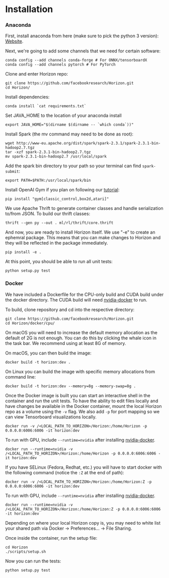 # Installation

### Anaconda

First, install anaconda from here (make sure to pick the python 3 version): [Website](https://www.anaconda.com/).

Next, we're going to add some channels that we need for certain software:

```
conda config --add channels conda-forge # For ONNX/tensorboardX
conda config --add channels pytorch # For PyTorch
```

Clone and enter Horizon repo:
```
git clone https://github.com/facebookresearch/Horizon.git
cd Horizon/
```

Install dependencies:
```
conda install `cat requirements.txt`
```

Set JAVA_HOME to the location of your anaconda install
```
export JAVA_HOME="$(dirname $(dirname -- `which conda`))"
```

Install Spark (the mv command may need to be done as root):
```
wget http://www-eu.apache.org/dist/spark/spark-2.3.1/spark-2.3.1-bin-hadoop2.7.tgz
tar -xzf spark-2.3.1-bin-hadoop2.7.tgz
mv spark-2.3.1-bin-hadoop2.7 /usr/local/spark
```

Add the spark bin directory to your path so your terminal can find `spark-submit`:
```
export PATH=$PATH:/usr/local/spark/bin
```

Install OpenAI Gym if you plan on following our [tutorial](usage.md):
```
pip install "gym[classic_control,box2d,atari]"
```

We use Apache Thrift to generate container classes and handle serialization to/from JSON.  To build our thrift classes:
```
thrift --gen py --out . ml/rl/thrift/core.thrift
```

And now, you are ready to install Horizon itself.  We use "-e" to create an ephemral package.  This means that you can make changes to Horizon and they will be reflected in the package immediately.

```
pip install -e .
```

At this point, you should be able to run all unit tests:

```
python setup.py test
```

### Docker

We have included a Dockerfile for the CPU-only build and CUDA build under the docker directory.
The CUDA build will need [nvidia-docker](https://github.com/NVIDIA/nvidia-docker) to run.

To build, clone repository and cd into the respective directory:
```
git clone https://github.com/facebookresearch/Horizon.git
cd Horizon/docker/cpu/
```

On macOS you will need to increase the default memory allocation as the default of 2G is not enough. You can do this by clicking the whale icon in the task bar. We recommend using at least 8G of memory.

On macOS, you can then build the image:
```
docker build -t horizon:dev .
```
On Linux you can build the image with specific memory allocations from command line:
```
docker build -t horizon:dev --memory=8g --memory-swap=8g .
```

Once the Docker image is built you can start an interactive shell in the container and run the unit tests. To have the ability to edit files locally and have changes be available in the Docker container, mount the local Horizon repo as a volume using the `-v` flag. We also add `-p` for port mapping so we can view Tensorboard visualizations locally.
```
docker run -v /<LOCAL_PATH_TO_HORIZON>/Horizon:/home/Horizon -p 0.0.0.0:6006:6006 -it horizon:dev
```

To run with GPU, include `--runtime=nvidia` after installing [nvidia-docker](https://github.com/NVIDIA/nvidia-docker).

```
docker run --runtime=nvidia -v /<LOCAL_PATH_TO_HORIZON>/Horizon:/home/Horizon -p 0.0.0.0:6006:6006 -it horizon:dev
```

If you have SELinux (Fedora, Redhat, etc.) you will have to start docker with the following command (notice the `:Z` at the end of path):

```
docker run -v /<LOCAL_PATH_TO_HORIZON>/Horizon:/home/Horizon:Z -p 0.0.0.0:6006:6006 -it horizon:dev
```

To run with GPU, include `--runtime=nvidia` after installing [nvidia-docker](https://github.com/NVIDIA/nvidia-docker).

```
docker run --runtime=nvidia -v /<LOCAL_PATH_TO_HORIZON>/Horizon:/home/Horizon:Z -p 0.0.0.0:6006:6006 -it horizon:dev
```

Depending on where your local Horizon copy is, you may need to white list your shared path via Docker -> Preferences... -> File Sharing.

Once inside the container, run the setup file:
```
cd Horizon
./scripts/setup.sh
```

Now you can run the tests:
```
python setup.py test
```
